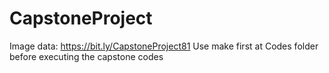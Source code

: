 # CapstoneProject
Image data: https://bit.ly/CapstoneProject81
Use make first at Codes folder before executing the capstone codes
